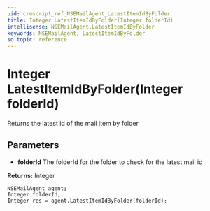 ```yaml
---
uid: crmscript_ref_NSEMailAgent_LatestItemIdByFolder
title: Integer LatestItemIdByFolder(Integer folderId)
intellisense: NSEMailAgent.LatestItemIdByFolder
keywords: NSEMailAgent, LatestItemIdByFolder
so.topic: reference
---
```


# Integer LatestItemIdByFolder(Integer folderId)

Returns the latest id of the mail item by folder

## Parameters

* **folderId** The folderId for the folder to check for the latest mail id

**Returns:** Integer

```crmscript
NSEMailAgent agent;
Integer folderId;
Integer res = agent.LatestItemIdByFolder(folderId);
```

